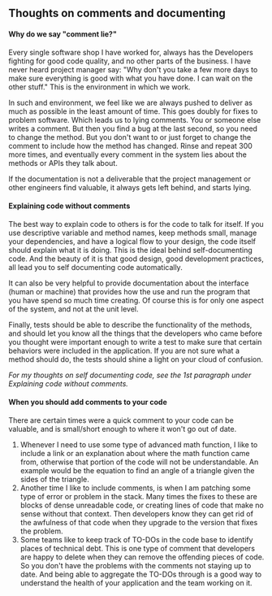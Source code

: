 ## Thoughts on comments and documenting
#### Why do we say "comment lie?"
Every single software shop I have worked for, always has the Developers fighting for good code quality, and no other parts of the business. I have never heard project manager say: "Why don't you take a few more days to make sure everything is good with what you have done. I can wait on the other stuff." This is the environment in which we work.

In such and environment, we feel like we are always pushed to deliver as much as possible in the least amount of time. This goes doubly for fixes to problem software. Which leads us to lying comments.  You or someone else writes a comment. But then you find a bug at the last second, so you need to change the method. But you don't want to or just forget to change the comment to include how the method has changed. Rinse and repeat 300 more times, and eventually every comment in the system lies about the methods or APIs they talk about.

If the documentation is not a deliverable that the project management or other engineers find valuable, it always gets left behind, and starts lying.
#### Explaining code without comments
The best way to explain code to others is for the code to talk for itself. If you use descriptive variable and method names, keep methods small, manage your dependencies, and have a logical flow to your design, the code itself should explain what it is doing. This is the ideal behind self-documenting code. And the beauty of it is that good design, good development practices, all lead you to self documenting code automatically.

It can also be very helpful to provide documentation about the interface (human or machine) that provides how the use and run the program that you have spend so much time creating. Of course this is for only one aspect of the system, and not at the unit level.

Finally, tests should be able to describe the functionality of the methods, and should let you know all the things that the developers who came before you thought were important enough to write a test to make sure that certain behaviors were included in the application. If you are not sure what a method should do, the tests should shine a light on your cloud of confusion.

*For my thoughts on self documenting code, see the 1st paragraph under Explaining code without comments.*

#### When you should add comments to your code  
There are certain times were a quick comment to your code can be valuable, and is small/short enough to where it won't go out of date.

1. Whenever I need to use some type of advanced math function, I like to include a link or an explanation about where the math function came from, otherwise that portion of the code will not be understandable. An example would be the equation to find an angle of a triangle given the sides of the triangle.
2. Another time I like to include comments, is when I am patching some type of error or problem in the stack. Many times the fixes to these are blocks of dense unreadable code, or creating lines of code that make no sense without that context. Then developers know they can get rid of the awfulness of that code when they upgrade to the version that fixes the problem.
3. Some teams like to keep track of TO-DOs in the code base to identify places of technical debt. This is one type of comment that developers are happy to delete when they can remove the offending pieces of code. So you don't have the problems with the comments not staying up to date. And being able to aggregate the TO-DOs through is a good way to understand the health of your application and the team working on it.
